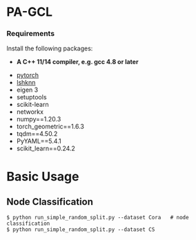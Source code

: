 # PA-GCL

### Requirements

Install the following packages:

* **A C++ 11/14 compiler, e.g. gcc 4.8 or later**

- [pytorch](https://pytorch.org/get-started/locally/)
- [lshknn](https://github.com/iosonofabio/lshknn)
- eigen 3
- setuptools
- scikit-learn
- networkx
- numpy==1.20.3
- torch_geometric==1.6.3
- tqdm==4.50.2
- PyYAML==5.4.1
- scikit_learn==0.24.2

# Basic Usage

## Node Classification

```
$ python run_simple_random_split.py --dataset Cora   # node classification
$ python run_simple_random_split.py --dataset CS 
```

